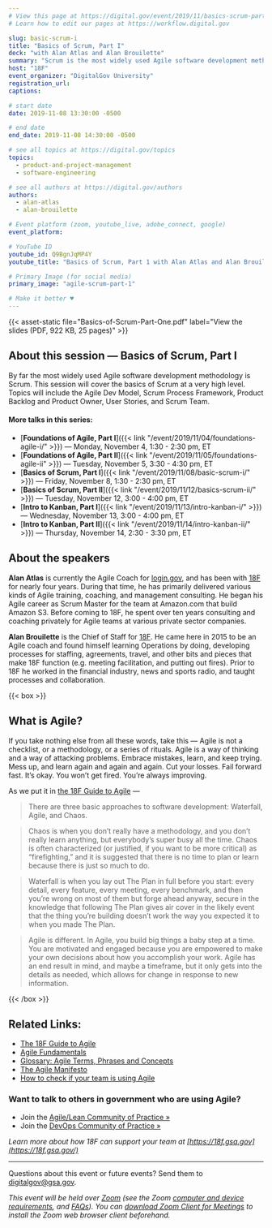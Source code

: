 ```yaml
---
# View this page at https://digital.gov/event/2019/11/basics-scrum-part-i
# Learn how to edit our pages at https://workflow.digital.gov

slug: basic-scrum-i
title: "Basics of Scrum, Part I"
deck: "with Alan Atlas and Alan Brouilette"
summary: "Scrum is the most widely used Agile software development methodology. This session will cover the basics of Scrum at a very high level."
host: "18F"
event_organizer: "DigitalGov University"
registration_url: 
captions: 

# start date
date: 2019-11-08 13:30:00 -0500

# end date
end_date: 2019-11-08 14:30:00 -0500

# see all topics at https://digital.gov/topics
topics: 
  - product-and-project-management
  - software-engineering

# see all authors at https://digital.gov/authors
authors: 
  - alan-atlas
  - alan-brouilette

# Event platform (zoom, youtube_live, adobe_connect, google)
event_platform:

# YouTube ID
youtube_id: Q9BgnJqMP4Y
youtube_title: "Basics of Scrum, Part 1 with Alan Atlas and Alan Brouilette"

# Primary Image (for social media)
primary_image: "agile-scrum-part-1"

# Make it better ♥
---
```


{{< asset-static file="Basics-of-Scrum-Part-One.pdf" label="View the slides (PDF, 922 KB, 25 pages)" >}}
## About this session — Basics of Scrum, Part I

By far the most widely used Agile software development methodology is Scrum. This session will cover the basics of Scrum at a very high level. Topics will include the Agile Dev Model, Scrum Process Framework, Product Backlog and Product Owner, User Stories, and Scrum Team.

#### More talks in this series:

- [**Foundations of Agile, Part I**]({{< link "/event/2019/11/04/foundations-agile-i/" >}}) — Monday, November 4, 1:30 - 2:30 pm, ET 
- [**Foundations of Agile, Part II**]({{< link "/event/2019/11/05/foundations-agile-ii" >}}) — Tuesday, November 5, 3:30 - 4:30 pm, ET 
- [**Basics of Scrum, Part I**]({{< link "/event/2019/11/08/basic-scrum-i/" >}}) — Friday, November 8, 1:30 - 2:30 pm, ET 
- [**Basics of Scrum, Part II**]({{< link "/event/2019/11/12/basics-scrum-ii/" >}}) — Tuesday, November 12, 3:00 - 4:00 pm, ET 
- [**Intro to Kanban, Part I**]({{< link "/event/2019/11/13/intro-kanban-i/" >}}) — Wednesday, November 13, 3:00 - 4:00 pm, ET 
- [**Intro to Kanban, Part II**]({{< link "/event/2019/11/14/intro-kanban-ii/" >}}) — Thursday, November 14, 2:30 - 3:30 pm, ET

## About the speakers

**Alan Atlas** is currently the Agile Coach for [login.gov](https://login.gov), and has been with [18F](https://18f.gsa.gov) for nearly four years. During that time, he has primarily delivered various kinds of Agile training, coaching, and management consulting. He began his Agile career as Scrum Master for the team at Amazon.com that build Amazon S3. Before coming to 18F, he spent over ten years consulting and coaching privately for Agile teams at various private sector companies.

**Alan Brouilette** is the Chief of Staff for [18F](https://www.18f.gov). He came here in 2015 to be an Agile coach and found himself learning Operations by doing, developing processes for staffing, agreements, travel, and other bits and pieces that make 18F function (e.g. meeting facilitation, and putting out fires). Prior to 18F he worked in the financial industry, news and sports radio, and taught processes and collaboration.


{{< box >}}
## What is Agile?

If you take nothing else from all these words, take this — Agile is not a checklist, or a methodology, or a series of rituals. Agile is a way of thinking and a way of attacking problems. Embrace mistakes, learn, and keep trying. Mess up, and learn again and again and again. Cut your losses. Fail forward fast. It’s okay. You won’t get fired. You’re always improving.

As we put it in [the 18F Guide to Agile](https://agile.18f.gov/modern-software-product-development/) —  


> There are three basic approaches to software development: Waterfall, Agile, and Chaos.

> Chaos is when you don’t really have a methodology, and you don’t really learn anything, but everybody’s super busy all the time. Chaos is often characterized (or justified, if you want to be more critical) as “firefighting,” and it is suggested that there is no time to plan or learn because there is just so much to do.

> Waterfall is when you lay out The Plan in full before you start: every detail, every feature, every meeting, every benchmark, and then you’re wrong on most of them but forge ahead anyway, secure in the knowledge that following The Plan gives air cover in the likely event that the thing you’re building doesn’t work the way you expected it to when you made The Plan.

> Agile is different. In Agile, you build big things a baby step at a time. You are motivated and engaged because you are empowered to make your own decisions about how you accomplish your work. Agile has an end result in mind, and maybe a timeframe, but it only gets into the details as needed, which allows for change in response to new information.

{{< /box >}}

## Related Links: 

- [The 18F Guide to Agile](https://agile.18f.gov/)
- [Agile Fundamentals](https://agile.18f.gov/agile-fundamentals/)
- [Glossary: Agile Terms, Phrases and Concepts](https://agile.18f.gov/agile-lexicon/)
- [The Agile Manifesto](http://agilemanifesto.org/)
- [How to check if your team is using Agile](https://18f.gsa.gov/2015/12/29/is-your-project-using-agilefall/)


### Want to talk to others in government who are using Agile?

- Join the [Agile/Lean Community of Practice »](https://digital.gov/communities/agile-lean/)
- Join the [DevOps Community of Practice »](https://digital.gov/communities/devops/)

_Learn more about how 18F can support your team at [https://18f.gsa.gov](https://18f.gsa.gov/)_

---

Questions about this event or future events? Send them to [digitalgov@gsa.gov](mailto:digitalgov@gsa.gov). 

_This event will be held over [Zoom](https://www.zoom.us/) (see the Zoom [computer and device requirements](https://support.zoom.us/hc/en-us/articles/201362023-System-Requirements-for-PC-Mac-and-Linux), and [FAQs](https://support.zoom.us/hc/en-us/sections/200277708-Frequently-Asked-Questions)). You can [download Zoom Client for Meetings](https://zoom.us/download#client&#95;4meeting) to install the Zoom web browser client beforehand._
